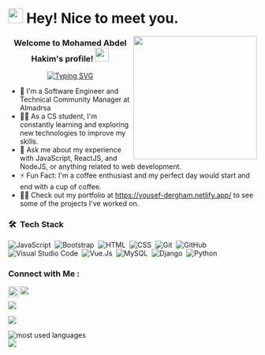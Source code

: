 <h1><img src="https://emojis.slackmojis.com/emojis/images/1531849430/4246/blob-sunglasses.gif?1531849430" width="30"/> Hey! Nice to meet you.</h1>

<img width="250" align="right" src="https://c.tenor.com/_DOBjnGspYAAAAAM/code-coding.gif">

<h3 align="center">
  Welcome to Mohamed Abdel Hakim's profile!
  <img src="https://media.giphy.com/media/hvRJCLFzcasrR4ia7z/giphy.gif" width="28">
</h3>

<!-- Typing SVG by DenverCoder1 - https://github.com/DenverCoder1/readme-typing-svg -->
<p align="center">
<a href="https://git.io/typing-svg"><img src="https://readme-typing-svg.demolab.com?font=Ubuntu&weight=500&size=25&pause=1000&color=2860CAE4&center=true&vCenter=true&multiline=true&width=435&height=105&lines=Full-Stack+Web+Developer;RPA+Developer+%7C+UiPath" alt="Typing SVG" /></a>
</p> 

- 🏢 I'm a Software Engineer and Technical Community Manager at Almadrsa
- 👨‍💻 As a CS student, I'm constantly learning and exploring new technologies to improve my skills.
- 💬 Ask me about my experience with JavaScript, ReactJS, and NodeJS, or anything related to web development.
- ⚡ Fun Fact: I'm a coffee enthusiast and my perfect day would start and end with a cup of coffee.
- 👨‍💻 Check out my portfolio at https://yousef-dergham.netlify.app/ to see some of the projects I've worked on.


### 🛠 &nbsp;Tech Stack
![JavaScript](https://img.shields.io/badge/-JavaScript-05122A?style=flat&logo=javascript)&nbsp;
![Bootstrap](https://img.shields.io/badge/-Bootstrap-05122A?style=flat&logo=bootstrap&logoColor=563D7C)&nbsp;
![HTML](https://img.shields.io/badge/-HTML-05122A?style=flat&logo=HTML5)&nbsp;
![CSS](https://img.shields.io/badge/-CSS-05122A?style=flat&logo=CSS3&logoColor=1572B6)&nbsp;
![Git](https://img.shields.io/badge/-Git-05122A?style=flat&logo=git)&nbsp;
![GitHub](https://img.shields.io/badge/-GitHub-05122A?style=flat&logo=github)&nbsp;
![Visual Studio Code](https://img.shields.io/badge/-Visual%20Studio%20Code-05122A?style=flat&logo=visual-studio-code&logoColor=007ACC)&nbsp;
![Vue.Js](https://img.shields.io/badge/Vue.js-35495E?style=flat&logo=vue.js&logoColor=4FC08D)&nbsp;
![MySQL](https://img.shields.io/badge/MySQL-00000F?style=flat&logo=mysql&logoColor=white)&nbsp;
![Django](https://img.shields.io/badge/Django-092E20?style=flat&logo=django&logoColor=white)&nbsp;
![Python](https://img.shields.io/badge/-Python%20-05122A?style=flat&logo=python)&nbsp;


### Connect with Me :

<a href="https://www.linkedin.com/in/mohamed-abdel-hakim-272aa2110">
  <img align="left" alt="Mohamed Abdel Hakim's LinkedIN" width="22px" src="https://raw.githubusercontent.com/peterthehan/peterthehan/master/assets/linkedin.svg" />
</a>
<a href="https://wa.me/201033389740" target="_blank"><img src="https://img.shields.io/badge/WhatsApp-25D366?style=flat&logo=whatsapp&logoColor=white"/></a>

<a href="mailto:Mohamed_AbdelHakeem@Outlook.com" target="_blank"><img src="https://img.shields.io/badge/Microsoft_Outlook-0078D4?style=flat&logo=microsoft-outlook&logoColor=white"/></a>

<a href="mailto:MhmedAbdelHakim@Gmail.com" target="_blank"><img src="https://img.shields.io/badge/Gmail-D14836?style=flat&logo=gmail&logoColor=white"/></a>


<img align="left" src="https://github-readme-stats.vercel.app/api/top-langs?username=yousefdergham&show_icons=true&locale=en&layout=compact&theme=radical" alt="most used languages" />
<br>
<a href="https://komarev.com/ghpvc/?username=yousefdergham&style=for-the-badge">
    <img src="https://komarev.com/ghpvc/?username=yousefdergham&style=for-the-badge">
</a>


